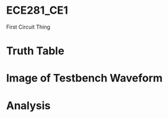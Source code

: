 ECE281_CE1
==========

First Circuit Thing

# Truth Table
[logo]: https://github.com/RyanRedhead/ECE281_CE1/blob/master/truthtable.PNG
# Image of Testbench Waveform
# Analysis
